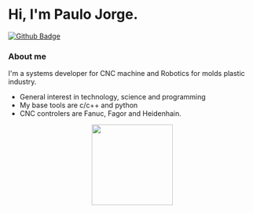 # Hi, I'm Paulo Jorge.

[![Github Badge](https://img.shields.io/badge/-Github-000?style=flat-square&logo=Github&logoColor=white&link=https://github.com/teckscam)](https://github.com/teckscam)


### About me
I'm a systems developer for CNC machine and Robotics for molds plastic industry.

- General interest in technology, science and programming
- My base tools are c/c++ and python
- CNC controlers are Fanuc, Fagor and Heidenhain.
  
<p align="center">
  <a href="https://github.com/anuraghazra/github-readme-stats">
    <img
      align="center"
      height="165"
      src="https://github-readme-stats.vercel.app/api?username=teckscam&count_private=true&show_icons=true&custom_title=Github%20Status&hide=issues&theme=tokyonight"
    />
  </a>
</p>
